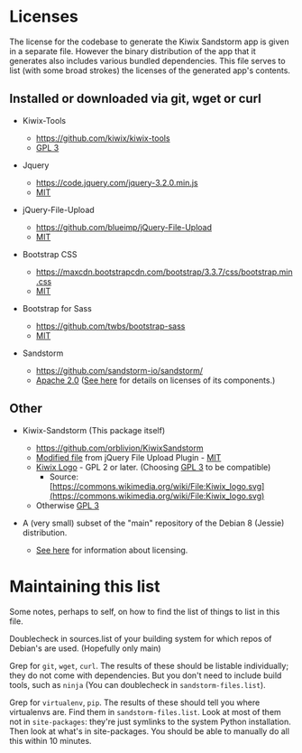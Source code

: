 # Licenses

The license for the codebase to generate the Kiwix Sandstorm app is given in a separate file. However the binary distribution of the app that it generates also includes various bundled dependencies. This file serves to list (with some broad strokes) the licenses of the generated app's contents.

## Installed or downloaded via git, wget or curl

* Kiwix-Tools
  * https://github.com/kiwix/kiwix-tools
  * [GPL 3](https://www.gnu.org/licenses/gpl-3.0.en.html)

* Jquery
  * https://code.jquery.com/jquery-3.2.0.min.js
  * [MIT](https://opensource.org/licenses/MIT)

* jQuery-File-Upload
  * https://github.com/blueimp/jQuery-File-Upload
  * [MIT](https://opensource.org/licenses/MIT)

* Bootstrap CSS
  * https://maxcdn.bootstrapcdn.com/bootstrap/3.3.7/css/bootstrap.min.css
  * [MIT](https://opensource.org/licenses/MIT)

* Bootstrap for Sass
  * https://github.com/twbs/bootstrap-sass
  * [MIT](https://opensource.org/licenses/MIT)

* Sandstorm
  * https://github.com/sandstorm-io/sandstorm/
  * [Apache 2.0](https://www.apache.org/licenses/LICENSE-2.0) ([See here](https://github.com/sandstorm-io/sandstorm/blob/master/LICENSE) for details on licenses of its components.)

## Other

* Kiwix-Sandstorm (This package itself)
  * https://github.com/orblivion/KiwixSandstorm
  * [Modified file](https://github.com/orblivion/KiwixSandstorm/blob/release/zim_uploader/uploader/upload_static/js/main.js) from jQuery File Upload Plugin - [MIT](https://opensource.org/licenses/MIT)
  * [Kiwix Logo](https://github.com/orblivion/KiwixSandstorm/blob/release/zim_uploader/uploader/upload_static/img/kiwix-logo.svg) - GPL 2 or later. (Choosing [GPL 3](https://www.gnu.org/licenses/gpl-3.0.en.html) to be compatible)
    * Source: [https://commons.wikimedia.org/wiki/File:Kiwix_logo.svg](https://commons.wikimedia.org/wiki/File:Kiwix_logo.svg)
  * Otherwise [GPL 3](https://www.gnu.org/licenses/gpl-3.0.en.html)

* A (very small) subset of the "main" repository of the Debian 8 (Jessie) distribution.
  * [See here](https://www.debian.org/legal/licenses/) for information about licensing.

# Maintaining this list

Some notes, perhaps to self, on how to find the list of things to list in this file.

Doublecheck in sources.list of your building system for which repos of Debian's are used. (Hopefully only main)

Grep for `git`, `wget`, `curl`. The results of these should be listable individually; they do not come with dependencies. But you don't need to include build tools, such as `ninja` (You can doublecheck in `sandstorm-files.list`).

Grep for `virtualenv`, `pip`. The results of these should tell you where virtualenvs are. Find them in `sandstorm-files.list`. Look at most of them not in `site-packages`: they're just symlinks to the system Python installation. Then look at what's in site-packages. You should be able to manually do all this within 10 minutes.

